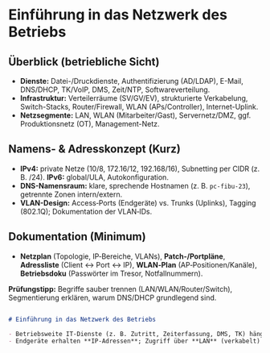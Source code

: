# Einführung in das Netzwerk des Betriebs


## Überblick (betriebliche Sicht)
- **Dienste:** Datei-/Druckdienste, Authentifizierung (AD/LDAP), E-Mail, DNS/DHCP, TK/VoIP, DMS, Zeit/NTP, Softwareverteilung.
- **Infrastruktur:** Verteilerräume (SV/GV/EV), strukturierte Verkabelung, Switch-Stacks, Router/Firewall, WLAN (APs/Controller), Internet-Uplink.
- **Netzsegmente:** LAN, WLAN (Mitarbeiter/Gast), Servernetz/DMZ, ggf. Produktionsnetz (OT), Management-Netz.


## Namens- & Adresskonzept (Kurz)
- **IPv4:** private Netze (10/8, 172.16/12, 192.168/16), Subnetting per CIDR (z. B. /24). **IPv6:** global/ULA, Autokonfiguration.
- **DNS-Namensraum:** klare, sprechende Hostnamen (z. B. `pc-fibu-23`), getrennte Zonen intern/extern.
- **VLAN-Design:** Access‑Ports (Endgeräte) vs. Trunks (Uplinks), Tagging (802.1Q); Dokumentation der VLAN‑IDs.


## Dokumentation (Minimum)
- **Netzplan** (Topologie, IP‑Bereiche, VLANs), **Patch-/Portpläne**, **Adressliste** (Client ↔ Port ↔ IP), **WLAN‑Plan** (AP‑Positionen/Kanäle), **Betriebsdoku** (Passwörter im Tresor, Notfallnummern).


**Prüfungstipp:** Begriffe sauber trennen (LAN/WLAN/Router/Switch), Segmentierung erklären, warum DNS/DHCP grundlegend sind.
```md

# Einführung in das Netzwerk des Betriebs

- Betriebsweite IT-Dienste (z. B. Zutritt, Zeiterfassung, DMS, TK) hängen am LAN/WLAN; zentrale Server/Services im Serverraum oder extern im RZ/Cloud. Übergang ins Internet über Router.
- Endgeräte erhalten **IP-Adressen**; Zugriff über **LAN** (verkabelt) oder **WLAN** (drahtlos). Stockwerks‑Switches leiten Daten zielgerichtet weiter; IP‑Telefone & TK‑Anlage hängen im selben Netz.

